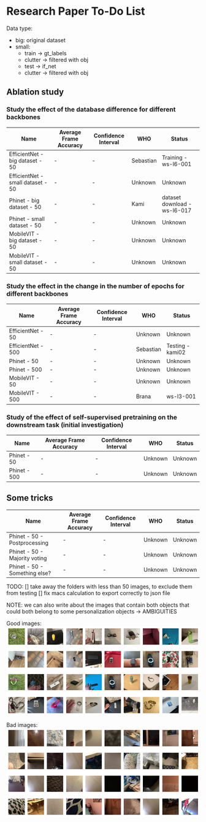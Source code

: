 
# Research Paper To-Do List

Data type:

- big: original dataset
- small:
  - train -> gt_labels
  - clutter -> filtered with obj
  - test -> if_net
  - clutter -> filtered with obj 

## Ablation study

### Study the effect of the database difference for different backbones

| Name                     |  Average Frame Accuracy  | Confidence Interval   |  WHO | Status |
|--------------------------|--------------------------|-----------------------|------|--------|
| EfficientNet - big dataset - 50    | -      |  -   |  Sebastian | Training - ws-l6-001 |
| EfficientNet - small dataset - 50  | -      |  -   | Unknown | Unknown |
| Phinet - big dataset - 50    | -      |  -   | Kami | dataset download -ws-l6-017 |
| Phinet - small dataset - 50  | -      |  -   | Unknown | Unknown |
| MobileVIT - big dataset - 50    | -      |  -   | Unknown | Unknown |
| MobileVIT - small dataset - 50  | -      |  -   | Unknown | Unknown |


### Study the effect in the change in the number of epochs for different backbones 

| Name                     |  Average Frame Accuracy  | Confidence Interval   |  WHO | Status |
|--------------------------|--------------------------|-----------------------|------|--------|
| EfficientNet - 50    | -      |  -   | Unknown | Unknown |
| EfficientNet - 500  | -      |  -   | Sebastian | Testing - kami02 |
| Phinet - 50    | -      |  -   | Unknown | Unknown |
| Phinet - 500  | -      |  -   | Unknown | Unknown |
| MobileVIT - 50    | -      |  -   | Unknown | Unknown |
| MobileVIT - 500  | -      |  -   | Brana | ws-l3-001 |

### Study of the effect of self-supervised pretraining on the downstream task (initial investigation)

| Name                     |  Average Frame Accuracy  | Confidence Interval   |  WHO | Status |
|--------------------------|--------------------------|-----------------------|------|--------|
| Phinet - 50    | -      |  -   | Unknown | Unknown |
| Phinet - 500  | -      |  -   | Unknown | Unknown |

## Some tricks

| Name                     |  Average Frame Accuracy  | Confidence Interval   |  WHO | Status |
|--------------------------|--------------------------|-----------------------|------|--------|
| Phinet - 50 - Postprocessing   | -      |  -   | Unknown | Unknown |
| Phinet - 50 - Majority voting   | -      |  -   | Unknown | Unknown |
| Phinet - 50 - Something else?   | -      |  -   | Unknown | Unknown |


TODO:
[] take away the folders with less than 50 images, to exclude them from testing
[] fix macs calculation to export correctly to json file

NOTE:
we can also write about the images that contain both objects that could both belong to some personalization objects -> AMBIGUITIES

Good images:
![good](./docs/images/good_images.png "Good images")

Bad images:
![bad](./docs/images/bad_images.png "Bad images")


